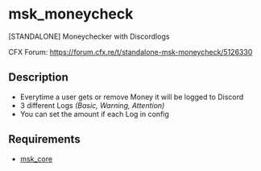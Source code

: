 # msk_moneycheck
[STANDALONE] Moneychecker with Discordlogs

CFX Forum: https://forum.cfx.re/t/standalone-msk-moneycheck/5126330

## Description
* Everytime a user gets or remove Money it will be logged to Discord
* 3 different Logs *(Basic, Warning, Attention)*
* You can set the amount if each Log in config

## Requirements
* [msk_core](https://github.com/MSK-Scripts/msk_core)
